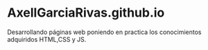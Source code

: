 # AxellGarciaRivas.github.io
Desarrollando páginas web poniendo en practica los conocimientos adquiridos HTML,CSS y JS.
